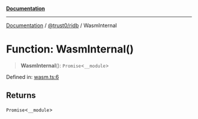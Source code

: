[**Documentation**](../../../README.md)

***

[Documentation](../../../README.md) / [@trust0/ridb](../README.md) / WasmInternal

# Function: WasmInternal()

> **WasmInternal**(): `Promise`\<`__module`\>

Defined in: [wasm.ts:6](https://github.com/trust0-project/RIDB/blob/89dbd9f9380a1091a79cb83771ff6129cbcebbdf/packages/ridb/src/wasm.ts#L6)

## Returns

`Promise`\<`__module`\>
